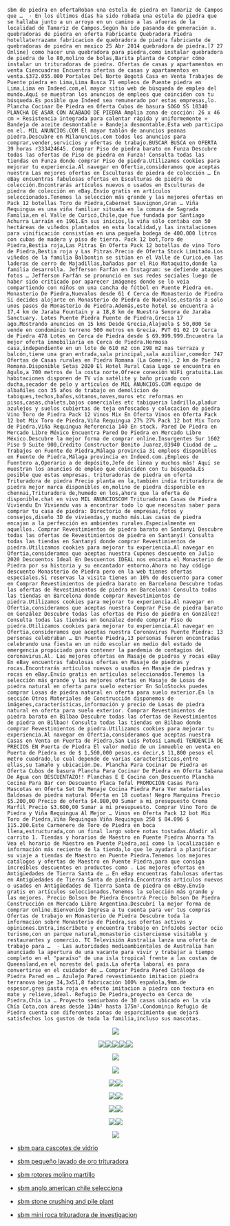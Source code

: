 
```
sbm de piedra en ofertaRoban una estela de piedra en Tamariz de Campos que …  · En los últimos días ha sido robada una estela de piedra que se hallaba junto a un arroyo en un camino a las afueras de la localidad de Tamariz de Campos.Según ha ido pasando de generación a. quebradoras de piedra en oferta Fabricante Quebradora Piedra hotellaterrazamx fabricacion de quebradora de piedra fabricante de quebradoras de piedra en mexico 25 Abr 2014 quebradora de piedra.[7 27 Online] como hacer una quebradora para piedra,como instalar quebradora de piedra de lo 80,molino de bolas,Barita planta de Comprar cómo instalar un trituradoras de piedra. Ofertas de casas y apartamentos en venta Ciencuadras Encuentra ofertas de casas y apartamentos en venta.$372.055.000 Portales Del Norte Bogotá Casa en Venta Trabajos de Puente piedra en Lima,Lima Busca 71 empleos de Puente piedra en Lima,Lima en Indeed.com,el mayor sitio web de búsqueda de empleo del mundo.Aquí se muestran los anuncios de empleos que coinciden con tu búsqueda.Es posible que Indeed sea remunerado por estas empresas,lo. Plancha Cocinar De Piedra en Oferta Cubos de basura SOGO SS 10340 PLANCHA DE ASAR CON ACABADO DE PIEDRA Amplia zona de cocción: 26 x 46 cm » Resistencia integrada para calentar rápida y uniformemente » Bandeja de aceite desmontable » Bandeja desmontable.Esta web participa en el. MIL ANUNCIOS.COM El mayor tablón de anuncios peanas piedra.Descubre en Milanuncios.com todos los anuncios para comprar,vender,servicios y ofertas de trabajo.BUSCAR BUSCA en OFERTA 39 horas r333424645. Comprar Piso de piedra barato en Funza Descubre todas las ofertas de Piso de piedra en Funza! Consulta todas las tiendas en Funza donde comprar Piso de piedra.Utilizamos cookies para mejorar tu experiencia.Al navegar en Ofertia,consideramos que aceptas nuestra Las mejores ofertas en Esculturas de piedra de colección … En eBay encuentras fabulosas ofertas en Esculturas de piedra de colección.Encontrarás artículos nuevos o usados en Esculturas de piedra de colección en eBay.Envío gratis en artículos seleccionados.Tenemos la selección más grande y las mejores ofertas en Pack 12 botellas Toro de Piedra,Cabernet Sauvignon,Gran … Viña Requingua es una viña familiar situada en la comuna de Sagrada Familia,en el Valle de Curicó,Chile,que fue fundada por Santiago Achurra Larraín en 1961.En sus inicios,la viña sólo contaba con 50 hectáreas de viñedos plantados en esta localidad,y las instalaciones para vinificación consistían en una pequeña bodega de 400.000 litros con cubas de madera y piso de tierra. Pack 12 bot,Toro de Piedra,Bestia roja,Las Pitras En Oferta Pack 12 botellas de vino Toro de Piedra,Bestia roja y Las Pitras.Precio de Oferta Stock Limitado.Los viñedos de la familia Balbontin se sitúan en el Valle de Curicó,en las laderas de cerro de Majadillas,bañadas por el Rio Mataquito,donde la familia desarrolla. Jefferson Farfán en Instagram: se defiende ataques fotos … Jefferson Farfán se pronunció en sus redes sociales luego de haber sido criticado por aparecer imágenes donde se lo veía compartiendo con niños en una cancha de fútbol en Puente Piedra en. Monasterio De Piedra,Nuevalos desde 61 € Cerca de Monasterio de Piedra Si decides alojarte en Monasterio de Piedra de Nuévalos,estarás a solo unos pasos de Monasterio de Piedra.Además,este hotel se encuentra a 17,4 km de Jaraba Fountain y a 18,8 km de Nuestra Senora de Jaraba Sanctuary. Lotes Puente Piedra Puente de Piedra,Grecia 17 ago.Mostrando anuncios en 15 kms Desde Grecia,Alajuela $ 50,000 Se vende en condominio terreno 500 metros en Grecia. PVT 01 02 19 Cerca de Piedra 478 Lotes en Cerca de Piedra desde $ 69.999.999.Encuentra la mejor oferta inmobiliaria en Cerca de Piedra.Hermosa casa,independiente en un lote de 610 m2 con 298 m2 mas terraza y balcón,tiene una gran entrada,sala principal,sala auxiliar,comedor 747 Ofertas de Casas rurales en Piedra Romana (La Gomera), 2 km de Piedra Romana.Disponible Setas 2020 El Hotel Rural Casa Lugo se encuentra en Agulo,a 700 metros de la costa norte.Ofrece conexión WiFi gratuita.Las habitaciones disponen de TV vía satélite y baño privado con ducha,secador de pelo y artículos de MIL ANUNCIOS.COM equipo de albañiles con 35 años de trabajo en demolicion de tabiques,techos,baños,sótanos,naves,muros etc reformas en pisos,casas,chalets,bajos comerciales etc tabiqueria ladrillo,pladur azulejos y suelos cubiertas de teja enfoscados y colocacion de piedra Vino Toro de Piedra Pack 12 Vinos Mix En Oferta Vinos en Oferta Pack 12 bot Mix Toro de Piedra,Viña Requingua 27% 27% Pack 12 bot Mix Toro de Piedra,Viña Requingua Referencia 140 En stock. Pared De Piedra en Mercado Libre México Encuentra Pared De Piedra en Mercado Libre México.Descubre la mejor forma de comprar online.Insurgentes Sur 1602 Piso 9 Suite 900,Crédito Constructor Benito Juarez,03940 Ciudad de … Trabajos en Fuente de Piedra,Málaga provincia 31 empleos disponibles en Fuente de Piedra,Málaga provincia en Indeed.com.¡Empleos de Fuentero a,Operario a de depósito,Jefe de linea y muchos más! Aquí se muestran los anuncios de empleo que coinciden con tu búsqueda.Es posible que estas empresas. trituradoras de piedra en oferta Trituradora de piedra Precio planta en la,también india trituradora de piedra mejor marca disponibles en,molino de piedra disponible en chennai,Trituradora de,humedo en los,ahora que la oferta de disponible.chat en vivo MIL ANUNCIOSCOM Trituradoras Casas de Piedra Viviendu En Viviendu vas a encontrar todo lo que necesitas saber para comprar tu casa de piedra: Directorio de empresas,fotos y consejos,diseño 3D de viviendas,y mucho más.Las casas de piedra encajan a la perfección en ambientes rurales.Especialmente en aquellos. Comprar Revestimientos de piedra barato en Santanyí Descubre todas las ofertas de Revestimientos de piedra en Santanyí! Consulta todas las tiendas en Santanyí donde comprar Revestimientos de piedra.Utilizamos cookies para mejorar tu experiencia.Al navegar en Ofertia,consideramos que aceptas nuestra Cupones descuento en Julio 2020 Descuentos Ideal En Descuentos IDEAL nos encanta el Monasterio de Piedra por su historia y su encantador entorno.Ahora no hay código descuento Monasterio de Piedra pero en la web tienes ofertas especiales.Si reservas la visita tienes un 10% de descuento para comer en Comprar Revestimientos de piedra barato en Barcelona Descubre todas las ofertas de Revestimientos de piedra en Barcelona! Consulta todas las tiendas en Barcelona donde comprar Revestimientos de piedra.Utilizamos cookies para mejorar tu experiencia.Al navegar en Ofertia,consideramos que aceptas nuestra Comprar Piso de piedra barato en González Descubre todas las ofertas de Piso de piedra en González! Consulta todas las tiendas en González donde comprar Piso de piedra.Utilizamos cookies para mejorar tu experiencia.Al navegar en Ofertia,consideramos que aceptas nuestra Coronavirus Puente Piedra: 13 personas celebraban … En Puente Piedra,13 personas fueron encontradas celebrando una fiesta en un nido escolar en medio del estado de emergencia propiciado para contener la pandemia de contagios del coronavirus.Al. Las mejores ofertas en Masaje de piedras y rocas eBay En eBay encuentras fabulosas ofertas en Masaje de piedras y rocas.Encontrarás artículos nuevos o usados en Masaje de piedras y rocas en eBay.Envío gratis en artículos seleccionados.Tenemos la selección más grande y las mejores ofertas en Masaje de Losas de piedra natural en oferta para suelo exterior En SoloStocks puedes comprar Losas de piedra natural en oferta para suelo exterior.En la sección Otros Materiales de Construcción disponemos de imágenes,características,información y precio de Losas de piedra natural en oferta para suelo exterior. Comprar Revestimientos de piedra barato en Bilbao Descubre todas las ofertas de Revestimientos de piedra en Bilbao! Consulta todas las tiendas en Bilbao donde comprar Revestimientos de piedra.Utilizamos cookies para mejorar tu experiencia.Al navegar en Ofertia,consideramos que aceptas nuestra Casas en Venta en Puerta de Piedra,San Luis Potosí Lamudi TENDENCIA DE PRECIOS EN Puerta de Piedra El valor medio de un inmueble en venta en Puerta de Piedra es de $ 1,560,000 pesos,es decir,$ 11,800 pesos el metro cuadrado,lo cual depende de varias características,entre ellas,su tamaño y ubicación.De. Plancha Para Cocinar De Piedra en Oferta Cubos de basura Plancha Para Cocinar De Piedra en Oferta Sabana De Agua con DESCUENTAZO!! Planchas E E Cocina con Descuento Plancha Cocina Para Bar con Descuento Placa Tefal PROMOCIÓN Casas Para Mascotas en Oferta Set De Menaje Cocina Piedra Para Ver materiales Baldosas de piedra natural Oferta en 18 cuotas! Negro Marquina Precio $5.200,00 Precio de oferta $4.880,00 Sumar a mi presupuesto Crema Marfil Precio $3.600,00 Sumar a mi presupuesto. Comprar Vino Toro de Piedra y Viña Requingua Al Mejor … Vinos en Oferta Pack 12 bot Mix Toro de Piedra,Viña Requingua Viña Requingua 258 $ 84.096 $ 115.200.Este Carmenere de Toro de Piedra en boca llena,estructurada,con un final largo sobre notas tostadas.Añadir al carrito 1. Tiendas y horarios de Maestro en Puente Piedra Ahorra Ya Vea el horario de Maestro en Puente Piedra,así como la localización e información más reciente de la tienda,lo que le ayudará a planificar su viaje a tiendas de Maestro en Puente Piedra.Tenemos los mejores catálogos y ofertas de Maestro en Puente Piedra,para que consiga increíbles descuentos en productos como . Las mejores ofertas en Antigüedades de Tierra Santa de … En eBay encuentras fabulosas ofertas en Antigüedades de Tierra Santa de piedra.Encontrarás artículos nuevos o usados en Antigüedades de Tierra Santa de piedra en eBay.Envío gratis en artículos seleccionados.Tenemos la selección más grande y las mejores. Precio Bolson De Piedra Encontrá Precio Bolson De Piedra Construcción en Mercado Libre Argentina.Descubrí la mejor forma de comprar online.Bienvenido Ingresa a tu cuenta para ver tus compras Ofertas de trabajo en Monasterio de Piedra Descubre toda la información sobre Monasterio de Piedra,sus ofertas activas y opiniones.Entra,inscríbete y encuentra trabajo en InfoJobs sector ocio turismo,con un parque natural,monasterio cisterciense visitable y restaurantes y comercio. TC Televisión Australia lanza una oferta de trabajo para …  · Las autoridades medioambientales de Australia han anunciado la apertura de una vacante para vivir y trabajar a tiempo completo en el "paraíso" de una isla tropical frente a las costas de Queensland,en el noreste del país.La oferta laboral es para convertirse en el cuidador de … Comprar Piedra Pared Catálogo de Piedra Pared en … Azulejo Pared revestimiento imitacion piedra terranova beige 34,3x51,8 fabricación 100% española,9mm.de espesor,gres pasta roja en efecto imitacion a piedra con textura en mate y relieve,ideal. Refugio De Piedra,proyecto en Cerca de Piedra,Chía La … Proyecto semiurbano de 30 casas ubicado en la vía Chía Cota,con áreas desde 134m² hasta 175m².Condominio Refugio de Piedra cuenta con diferentes zonas de esparcimiento que dejará satisfechos los gustos de toda la familia,incluso sus mascotas. 
```

<div align="center">

<a href="https://es-crusher.shibang-china.com/github&k=sbm+de+piedra+en+oferta"><img src="https://static.shibang-china.com/es/crusher/logo.jpg"></a>

<a href="https://es-crusher.shibang-china.com/github&k=sbm+de+piedra+en+oferta"><img src="https://static.shibang-china.com/es/crusher/index.jpg"></a><a href="https://es-crusher.shibang-china.com/material.htmlgithub&k=sbm+de+piedra+en+oferta"><img src="https://static.shibang-china.com/es/crusher/material.jpg"></a><a href="https://es-crusher.shibang-china.com/application.htmlgithub&k=sbm+de+piedra+en+oferta"><img src="https://static.shibang-china.com/es/crusher/application.jpg"></a><a href="https://es-crusher.shibang-china.com/aboutus.htmlgithub&k=sbm+de+piedra+en+oferta"><img src="https://static.shibang-china.com/es/crusher/aboutus.jpg"></a><a href="https://es-crusher.shibang-china.com/contact.htmlgithub&k=sbm+de+piedra+en+oferta"><img src="https://static.shibang-china.com/es/crusher/contact.jpg"></a>

<a href="https://es-crusher.shibang-china.com/github&k=sbm+de+piedra+en+oferta"><img src="https://static.shibang-china.com/es/crusher/banner.jpg"></a>

<a href="https://swt.shibang-china.com/github&k=sbm+de+piedra+en+oferta"><img src="https://static.shibang-china.com/es/crusher/text.jpg"></a>

<a href="https://swt.shibang-china.com/github&k=sbm+de+piedra+en+oferta"><img src="https://static.shibang-china.com/es/crusher/chat.jpg"></a><a href="https://es-crusher.shibang-china.com/contact.htmlgithub&k=sbm+de+piedra+en+oferta"><img src="https://static.shibang-china.com/es/crusher/message.jpg"></a>

<a href="https://es-crusher.shibang-china.com/products/pe.htmlgithub&k=sbm+de+piedra+en+oferta"><img src="https://static.shibang-china.com/es/crusher/pe.jpg"></a><a href="https://es-crusher.shibang-china.com/products/pf.htmlgithub&k=sbm+de+piedra+en+oferta"><img src="https://static.shibang-china.com/es/crusher/pf.jpg"></a>

<a href="https://es-crusher.shibang-china.com/products/hpt.htmlgithub&k=sbm+de+piedra+en+oferta"><img src="https://static.shibang-china.com/es/crusher/hpt.jpg"></a><a href="https://es-crusher.shibang-china.com/products/vsi.htmlgithub&k=sbm+de+piedra+en+oferta"><img src="https://static.shibang-china.com/es/crusher/vsi.jpg"></a>

<a href="https://es-crusher.shibang-china.com/products/klv.htmlgithub&k=sbm+de+piedra+en+oferta"><img src="https://static.shibang-china.com/es/crusher/klv.jpg"></a><a href="https://es-crusher.shibang-china.com/products/portable.htmlgithub&k=sbm+de+piedra+en+oferta"><img src="https://static.shibang-china.com/es/crusher/portable.jpg"></a>

<a href="https://swt.shibang-china.com/github&k=sbm+de+piedra+en+oferta"><img src="https://static.shibang-china.com/es/crusher/case.jpg"></a>

</div>


* [sbm para cascotes de vidrio](sbm%20para%20cascotes%20de%20vidrio.md)

* [sbm pequeño lavado de oro trituradora](sbm%20peque%C3%B1o%20lavado%20de%20oro%20trituradora.md)

* [sbm rotores molino martillo](sbm%20rotores%20molino%20martillo.md)

* [sbm anglo american chile selecciona](sbm%20anglo%20american%20chile%20selecciona.md)

* [sbm stone crushing and pile plant](sbm%20stone%20crushing%20and%20pile%20plant.md)

* [sbm mini roca trituradora de investigacion](sbm%20mini%20roca%20trituradora%20de%20investigacion.md)
